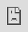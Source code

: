 # 从IO到Netty

> 作者: 潘深练
>
> 更新: 2022-03-16


## 脑图加载中...

<iframe id="embed_dom" name="embed_dom" frameborder="0" 
    style="display: block;width: 100%;height: 100%;position: fixed;top: 0;right: 0;z-index: 4;" 
    src="https://www.processon.com/embed/613350640e3e7412ecd2e05b"></iframe>